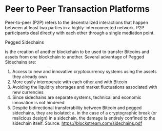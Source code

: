 # Peer to Peer Transaction Platforms

Peer-to-peer (P2P) refers to the decentralized interactions that happen
between at least two parties in a highly-interconnected network. P2P
participants deal directly with each other through a single mediation point.


Pegged Sidechains

is the creation of another blockchain to be used to transfer Bitcoins and
assets from one blockchain to another. Several advantage of Pegged
Sidechains are:
1. Access to new and innovative cryptocurrency systems using the assets
they already own
2. More easily interoperate with each other and with Bitcoin
3. Avoiding the liquidity shortages and market fluctuations associated with
new currencies
4. Since sidechains are separate systems, technical and economic
innovation is not hindered
5. Despite bidirectional transferability between Bitcoin and pegged
sidechains, they are isolated:
a. in the case of a cryptographic break (or malicious design) in a
sidechain, the damage is entirely confined to the sidechain itself.
Source: https://blockstream.com/sidechains.pdf
